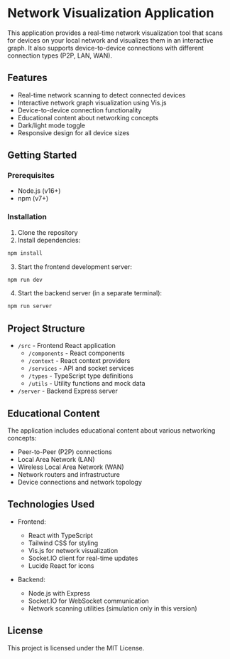 # Network Visualization Application

This application provides a real-time network visualization tool that scans for devices on your local network and visualizes them in an interactive graph. It also supports device-to-device connections with different connection types (P2P, LAN, WAN).

## Features

- Real-time network scanning to detect connected devices
- Interactive network graph visualization using Vis.js
- Device-to-device connection functionality
- Educational content about networking concepts
- Dark/light mode toggle
- Responsive design for all device sizes

## Getting Started

### Prerequisites

- Node.js (v16+)
- npm (v7+)

### Installation

1. Clone the repository
2. Install dependencies:

```bash
npm install
```

3. Start the frontend development server:

```bash
npm run dev
```

4. Start the backend server (in a separate terminal):

```bash
npm run server
```

## Project Structure

- `/src` - Frontend React application
  - `/components` - React components
  - `/context` - React context providers
  - `/services` - API and socket services
  - `/types` - TypeScript type definitions
  - `/utils` - Utility functions and mock data
- `/server` - Backend Express server

## Educational Content

The application includes educational content about various networking concepts:

- Peer-to-Peer (P2P) connections
- Local Area Network (LAN)
- Wireless Local Area Network (WAN)
- Network routers and infrastructure
- Device connections and network topology

## Technologies Used

- Frontend:
  - React with TypeScript
  - Tailwind CSS for styling
  - Vis.js for network visualization
  - Socket.IO client for real-time updates
  - Lucide React for icons

- Backend:
  - Node.js with Express
  - Socket.IO for WebSocket communication
  - Network scanning utilities (simulation only in this version)

## License

This project is licensed under the MIT License.